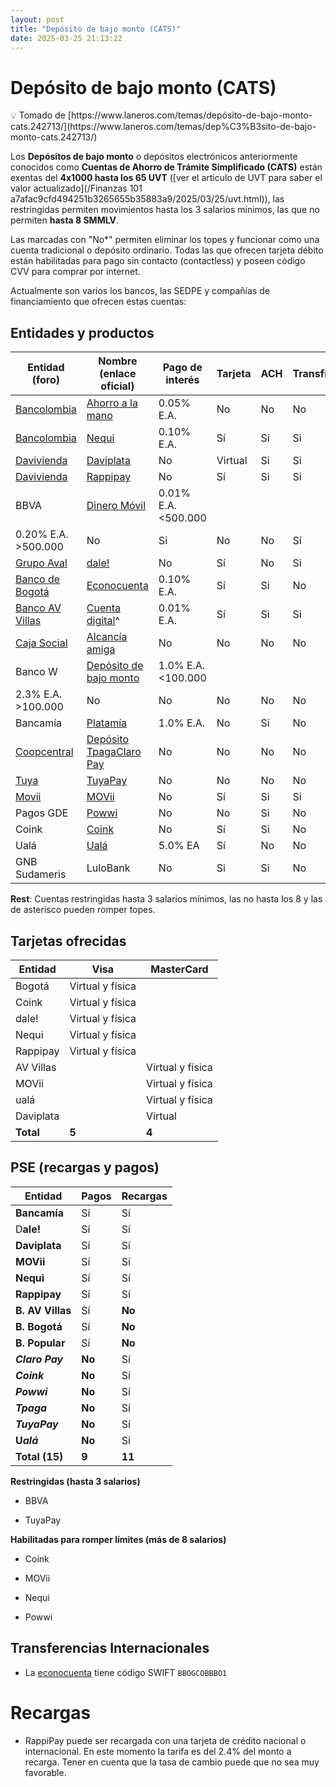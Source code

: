 ```yaml
---
layout: post
title: "Depósito de bajo monto (CATS)"
date: 2025-03-25 21:13:22
---
```


# Depósito de bajo monto (CATS)

<aside>
💡 Tomado de [https://www.laneros.com/temas/depósito-de-bajo-monto-cats.242713/](https://www.laneros.com/temas/dep%C3%B3sito-de-bajo-monto-cats.242713/)

</aside>

Los **Depósitos de bajo monto** o depósitos electrónicos anteriormente conocidos como **Cuentas de Ahorro de Trámite Simplificado (CATS)** están exentas del **4x1000 hasta los 65 UVT** ([ver el articulo de UVT para saber el valor actualizado](/Finanzas 101 a7afac9cfd494251b3265655b35883a9/2025/03/25/uvt.html)), las restringidas permiten movimientos hasta los 3 salarios mínimos, las que no permiten **hasta 8 SMMLV**. 

Las marcadas con "No*" permiten eliminar los topes y funcionar como una  cuenta tradicional o depósito ordinario. Todas las que ofrecen tarjeta débito están habilitadas para pago sin contacto (contactless) y poseen código CVV para comprar por internet. 

Actualmente son varios los bancos, las SEDPE y compañías de financiamiento que ofrecen estas cuentas:

## Entidades y productos

| Entidad (foro) | Nombre (enlace oficial) | Pago de interés | Tarjeta | ACH  | TransfiYa | PSE | App | Rest. | SWIFT |
| --- | --- | --- | --- | --- | --- | --- | --- | --- | --- |
| [Bancolombia](https://www.laneros.com/temas/nequi-bancolombia.232752/) | [Ahorro a la mano](https://www.grupobancolombia.com/personas/a-la-mano) | 0.05% E.A. | No | No | No | No | Sí | No | No |
| [Bancolombia](https://www.laneros.com/temas/nequi-bancolombia.232752/) | [Nequi](https://www.nequi.com.co/) | 0.10% E.A. | Sí | Si | Si | Sí | Sí | No* | No |
| [Davivienda](https://www.laneros.com/temas/daviplata-o-rappipay.237088/) | [Daviplata](http://www.daviplata.com/) | No | Virtual | Si | Si | Sí | Sí | No | No |
| [Davivienda](https://www.laneros.com/temas/daviplata-o-rappipay.237088/) | [Rappipay](https://www.rappicard.co/) | No | Sí | Si | Si | Sí | Sí | No | No |
| BBVA | [Dinero Móvil](https://www.bbva.com.co/personas/servicios-digitales/dinero-movil.html) | 0.01% E.A. <500.000
0.20% E.A. >500.000 | No | Si | No | No | Sí | Sí | No |
| [Grupo Aval](https://www.laneros.com/temas/dale-grupo-aval-aval-de-digitales-s-a.242203/) | [dale!](https://www.dale.com.co/) | No | Sí | No | Si | Sí | Sí | No | No |
| [Banco de Bogotá](https://www.laneros.com/temas/dale-grupo-aval-aval-de-digitales-s-a.242203/) | [Econocuenta](https://www.bancodebogota.com/wps/portal/banco-de-bogota/bogota/productos/para-ti/cuenta-de-ahorros/cuenta-de-ahorros-econocuenta) | 0.10% E.A. | Sí | Si | No | Sí | Sí | No | Si |
| [Banco AV Villas](https://www.laneros.com/temas/dale-grupo-aval-aval-de-digitales-s-a.242203/) | [Cuenta digital](https://www.avvillas.com.co/wps/portal/avvillas/banco/banca-personal/productos/ahorro-e-inversion/cuenta-digital/)^ | 0.01% E.A. | Sí | Si | Si | Sí | Sí | No | No |
| [Caja Social](https://www.laneros.com/temas/banco-caja-social-colmena-bcsc.142079/) | [Alcancía amiga](https://www.bancocajasocial.com/portalserver/cuentas-bancarias/alcancia-amiga/) | No | No | No | No | No | Sí | No | No |
| Banco W | [Depósito de bajo monto](https://www.bancow.com.co/ahorro/cuenta-de-ahorros-de-tramite-simplificado-cats/) | 1.0% E.A. <100.000
2.3% E.A. >100.000 | No | No | No | No | No | No | No |
| Bancamía | [Platamía](https://www.bancamia.com.co/productos/detalle/platamia) | 1.0% E.A. | No | Si | No | Sí | Sí | No | No |
| [Coopcentral](https://www.laneros.com/temas/tpaga-billetera-m%C3%B3vil.238808/) | [Depósito Tpaga](https://tpaga.co/2020/04/16/deposito-tpaga/)[Claro Pay](https://www.claro.com.co/personas/servicios/claro-pay/) | No | No | No | No | No | Sí | No | No |
| [Tuya](https://www.laneros.com/temas/nequi-bancolombia.232752/) | [TuyaPay](https://www.tuya.com.co/cuenta-digital-tuyapay) | No | No | No | No | No | Sí | Sí | No |
| [Movii](https://www.laneros.com/temas/movii-app.235992/) | [MOVii](https://www.movii.com.co/) | No | Sí | Si | Si | Sí | Sí | No* | No |
| Pagos GDE | [Powwi](https://powwi.co/) | No | No | Si | No | No | Sí | No* | No |
| Coink | [Coink](https://coink.com/) | No | Sí | Si | No | Sí | Sí | No* | No |
| Ualá | [Ualá](https://www.uala.com.co/nuestro-producto) | 5.0% EA | Sí | No | No | Si | Sí | No | No |
| GNB Sudameris | LuloBank | No | Si | Si | No | SI | Si | Si | No |

**Rest**: Cuentas restringidas hasta 3 salarios mínimos, las no hasta los 8 y las de asterisco pueden romper topes.

## **Tarjetas ofrecidas**

| **Entidad​** | **Visa​** | **MasterCard​** |
| --- | --- | --- |
| Bogotá​ | Virtual y física​ |  |
| Coink​ | Virtual y física​ | ​ |
| dale!​ | Virtual y física​ | ​ |
| Nequi​ | Virtual y física​ | ​ |
| Rappipay​ | Virtual y física​ | ​ |
| AV Villas​ |  | Virtual y física​ |
| MOVii​ | ​ | Virtual y física​ |
| ualá​ |  | Virtual y física​ |
| Daviplata​ | ​ | Virtual​ |
| **Total**​ | **5**​ | **4**​ |

## **PSE (recargas y pagos)**

| **Entidad** | **Pagos** | **Recargas** |
| --- | --- | --- |
| **Bancamía** | Sí | Sí |
| D**ale!** | Sí | Sí |
| **Daviplata** | Sí | Sí |
| **MOVii** | Sí | Sí |
| **Nequi** | Sí | Sí |
| **Rappipay** | Sí | Sí |
| **B. AV Villas** | Sí | **No** |
| **B. Bogotá** | Sí | **No** |
| **B. Popular** | Sí | **No** |
| ***Claro Pay*** | **No** | Sí |
| ***Coink*** | **No** | Sí |
| ***Powwi*** | **No** | Sí |
| ***Tpaga*** | **No** | Sí |
| ***TuyaPay*** | **No** | Sí |
| **U*alá*** | **No** | Si |
| **Total (15)**​ | **9**​ | **11**​ |

**Restringidas (hasta 3 salarios)**

- BBVA

- TuyaPay

**Habilitadas para romper límites (más de 8 salarios)**

- Coink

- MOVii

- Nequi

- Powwi

## Transferencias Internacionales

- La [econocuenta](https://www.bancodebogota.com/wps/portal/banco-de-bogota/bogota/productos/para-ti/cuenta-de-ahorros/cuenta-de-ahorros-econocuenta) tiene código SWIFT `BBOGCOBBBO1`

# Recargas

- RappiPay puede ser recargada con una tarjeta de crédito nacional o internacional. En este momento la tarifa es del 2.4% del monto a recarga. Tener en cuenta que la tasa de cambio puede que no sea muy favorable.